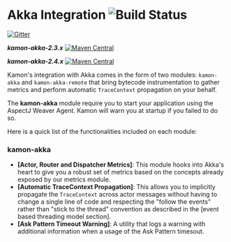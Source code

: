 Akka Integration   ![Build Status](https://travis-ci.org/kamon-io/kamon-akka.svg?branch=master)
==========================

[![Gitter](https://badges.gitter.im/Join%20Chat.svg)](https://gitter.im/kamon-io/Kamon?utm_source=badge&utm_medium=badge&utm_campaign=pr-badge&utm_content=badge)

***kamon-akka-2.3.x*** [![Maven Central](https://maven-badges.herokuapp.com/maven-central/io.kamon/kamon-akka-23_2.11/badge.svg)](https://maven-badges.herokuapp.com/maven-central/io.kamon/kamon-akka_2.11)

***kamon-akka-2.4.x*** [![Maven Central](https://maven-badges.herokuapp.com/maven-central/io.kamon/kamon-akka-24_2.11/badge.svg)](https://maven-badges.herokuapp.com/maven-central/io.kamon/kamon-akka_2.11)

Kamon's integration with Akka comes in the form of two modules: `kamon-akka` and `kamon-akka-remote` that bring bytecode
instrumentation to gather metrics and perform automatic `TraceContext` propagation on your behalf.

The <b>kamon-akka</b> module require you to start your application using the AspectJ Weaver Agent. Kamon will warn you at startup if you failed to do so.

Here is a quick list of the functionalities included on each module:

### kamon-akka ###

* __[Actor, Router and Dispatcher Metrics]__: This module hooks into Akka's heart to give you a robust set of metrics
based on the concepts already exposed by our metrics module.
* __[Automatic TraceContext Propagation]__: This allows you to implicitly propagate the `TraceContext` across actor messages
without having to change a single line of code and respecting the "follow the events" rather than "stick to the thread"
convention as described in the [event based threading model section].
* __[Ask Pattern Timeout Warning]__: A utility that logs a warning with additional information when a usage of the Ask
Pattern timesout.

